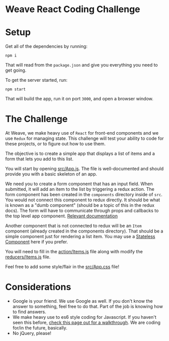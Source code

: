 # Weave React Coding Challenge

# Setup
Get all of the dependencies by running:
```
npm i
```
That will read from the `package.json` and give you everything you need to get going.

To get the server started, run:
```
npm start
```
That will build the app, run it on port `3000`, and open a browser window.

# The Challenge
At Weave, we make heavy use of `React` for front-end components and we use `Redux` for managing state. This challenge will test your ability to code for these projects, or to figure out how to use them.

The objective is to create a simple app that displays a list of items and a form that lets you add to this list.

You will start by opening [src/App.js](./src/App.js). The file is well-documented and should provide you with a basic skeleton of an app.

We need you to create a form component that has an input field. When submitted, it will add an item to the list by triggering a redux action. The form component has been created in the `components` directory inside of `src`. You would not connect this component to redux directly. It should be what is known as a "dumb component" (should be a topic of this in the redux docs). The form will have to communicate through props and callbacks to the top level app component.
[Relevant documentation](http://redux.js.org/docs/basics/UsageWithReact.html)

Another component that is not connected to redux will be an `Item` component (already created in the components directory). That should be a simple component just for rendering a list item. You may use a [Stateless Component](https://facebook.github.io/react/docs/reusable-components.html#stateless-functions) here if you prefer.

You will need to fill in the [action/Items.js](./src/actions/Items.js) file along with modify the [reducers/Items.js](./src/reducers/Items.js) file.

Feel free to add some style/flair in the [src/App.css](./src/App.css) file!

# Considerations
- Google is your friend. We use Google as well. If you don't know the answer to something, feel free to do that. Part of the job is knowing how to find answers.
- We make heavy use to es6 style coding for Javascript. If you haven't seen this before, [check this page out for a walkthrough](https://babeljs.io/docs/learn-es2015/). We are coding for/in the future, basically.
- No jQuery, please!
